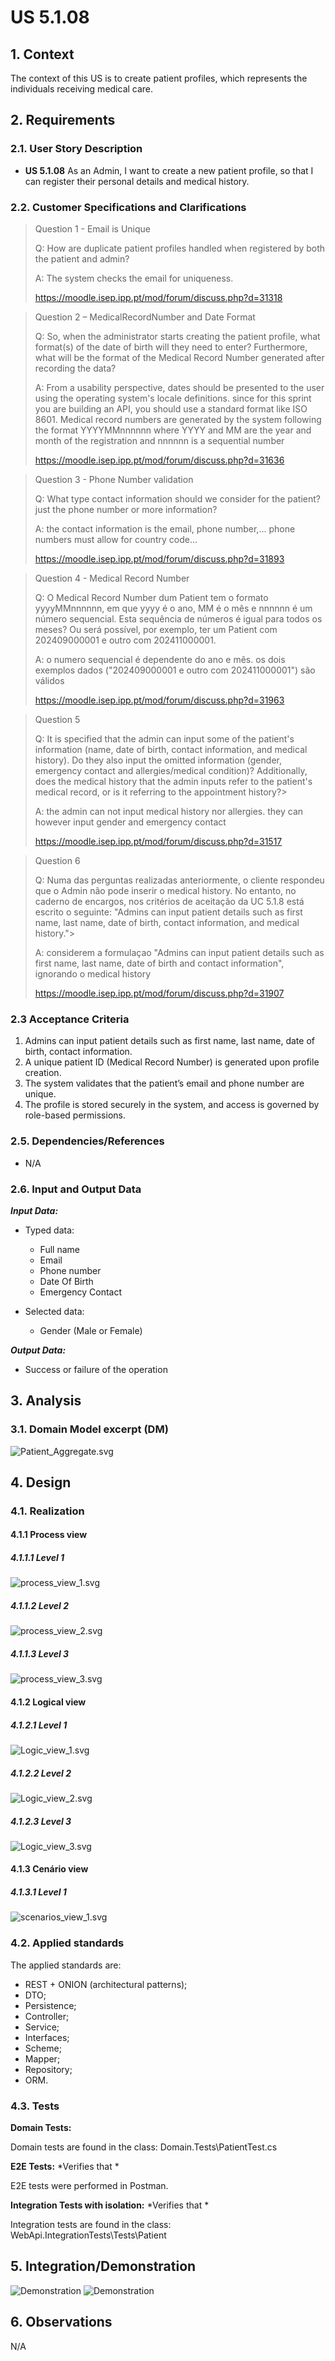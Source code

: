 # US 5.1.08

## 1. Context

The context of this US is to create patient profiles, which represents the individuals receiving medical care.

## 2. Requirements

### 2.1. User Story Description

- **US 5.1.08** As an Admin, I want to create a new patient profile, so that I can register their personal details and medical history.


### 2.2. Customer Specifications and Clarifications

> Question 1 - Email is Unique
>
> Q: How are duplicate patient profiles handled when registered by both the patient and admin?
>
> A: The system checks the email for uniqueness.
> 
> https://moodle.isep.ipp.pt/mod/forum/discuss.php?d=31318

> Question 2 – MedicalRecordNumber and Date Format
>
> Q: So, when the administrator starts creating the patient profile, what format(s) of the date of birth will they need to enter? Furthermore, what will be the format of the Medical Record Number generated after recording the data?
>
> A: From a usability perspective, dates should be presented to the user using the operating system's locale definitions. since for this sprint you are building an API, you should use a standard format like ISO 8601. 
> Medical record numbers are generated by the system following the format YYYYMMnnnnnn where YYYY and MM are the year and month of the registration and nnnnnn is a sequential number
> 
> https://moodle.isep.ipp.pt/mod/forum/discuss.php?d=31636


> Question 3 - Phone Number validation
>
> Q: What type contact information should we consider for the patient? just the phone number or more information?
>
> A: the contact information is the email, phone number,... phone numbers must allow for country code...
> 
> https://moodle.isep.ipp.pt/mod/forum/discuss.php?d=31893

> Question 4 - Medical Record Number
>
> Q: O Medical Record Number dum Patient tem o formato yyyyMMnnnnnn, em que yyyy é o ano, MM é o mês e nnnnnn é um número sequencial. Esta sequência de números é igual para todos os meses? Ou será possível, por exemplo, ter um Patient com 202409000001 e outro com 202411000001.
>
> A: o numero sequencial é dependente do ano e mês. os dois exemplos dados ("202409000001 e outro com 202411000001") são válidos
> 
> https://moodle.isep.ipp.pt/mod/forum/discuss.php?d=31963

> Question 5
>
> Q: It is specified that the admin can input some of the patient's information (name, date of birth, contact information, and medical history). 
> Do they also input the omitted information (gender, emergency contact and allergies/medical condition)? 
> Additionally, does the medical history that the admin inputs refer to the patient's medical record, or is it referring to the appointment history?>
>
> A: the admin can not input medical history nor allergies. they can however input gender and emergency contact
> 
> https://moodle.isep.ipp.pt/mod/forum/discuss.php?d=31517

> Question 6
>
> Q: Numa das perguntas realizadas anteriormente, o cliente respondeu que o Admin não pode inserir o medical history. 
> No entanto, no caderno de encargos, nos critérios de aceitação da UC 5.1.8 está escrito o seguinte: "Admins can input patient details such as first name, last name, date of birth, contact information, and medical history.">
>
> A: considerem a formulaçao "Admins can input patient details such as first name, last name, date of birth and contact information", ignorando o medical history
>
> https://moodle.isep.ipp.pt/mod/forum/discuss.php?d=31907


### 2.3 Acceptance Criteria

1. Admins can input patient details such as first name, last name, date of birth, contact information.
2. A unique patient ID (Medical Record Number) is generated upon profile creation.
3. The system validates that the patient’s email and phone number are unique.
4. The profile is stored securely in the system, and access is governed by role-based permissions.

### 2.5. Dependencies/References

* N/A

### 2.6. Input and Output Data

***Input Data:***
* Typed data:
  * Full name
  * Email
  * Phone number
  * Date Of Birth
  * Emergency Contact

* Selected data:
  * Gender (Male or Female)

***Output Data:***
* Success or failure of the operation


## 3. Analysis

### 3.1. Domain Model excerpt (DM)

![Patient_Aggregate.svg](Patient_Aggregate.svg)

## 4. Design

### 4.1. Realization

#### 4.1.1 Process view

##### 4.1.1.1 Level 1

![process_view_1.svg](..%2Fc4%20models%20with%20views%20-%20SPRINT1%2FProcess%20View%2FxCreate%2Fprocess_view_1.svg)

##### 4.1.1.2  Level 2

![process_view_2.svg](..%2Fc4%20models%20with%20views%20-%20SPRINT1%2FProcess%20View%2FxCreate%2Fprocess_view_2.svg)

##### 4.1.1.3  Level 3

![process_view_3.svg](..%2Fc4%20models%20with%20views%20-%20SPRINT1%2FProcess%20View%2FxCreate%2Fprocess_view_3.svg)

#### 4.1.2 Logical view

##### 4.1.2.1 Level 1

![Logic_view_1.svg](..%2Fc4%20models%20with%20views%20-%20SPRINT1%2FLogical%20View%2FLogic_view_1.svg)

##### 4.1.2.2  Level 2

![Logic_view_2.svg](..%2Fc4%20models%20with%20views%20-%20SPRINT1%2FLogical%20View%2FLogic_view_2.svg)

##### 4.1.2.3  Level 3

![Logic_view_3.svg](..%2Fc4%20models%20with%20views%20-%20SPRINT1%2FLogical%20View%2FLogic_view_3.svg)

#### 4.1.3 Cenário view

##### 4.1.3.1 Level 1

![scenarios_view_1.svg](..%2Fc4%20models%20with%20views%20-%20SPRINT1%2FScenarios%20View%2Fscenarios_view_1.svg)

### 4.2. Applied standards

The applied standards are:

- REST + ONION (architectural patterns);
- DTO;
- Persistence;
- Controller;
- Service;
- Interfaces;
- Scheme;
- Mapper;
- Repository;
- ORM.

### 4.3. Tests

**Domain Tests:** 

Domain tests are found in the class: Domain.Tests\PatientTest.cs

**E2E Tests:** *Verifies that *

E2E tests were performed in Postman.

**Integration Tests with isolation:** *Verifies that *

Integration tests are found in the class: WebApi.IntegrationTests\Tests\Patient

## 5. Integration/Demonstration

![Demonstration](../../../sem5pi-2425-3dl-69%20-%20Cópia%20(2)/Docs/US08/US08_Demonstration1.png)
![Demonstration](../../../sem5pi-2425-3dl-69%20-%20Cópia%20(2)/Docs/US08/US08_Demonstration2.png)

## 6. Observations

N/A